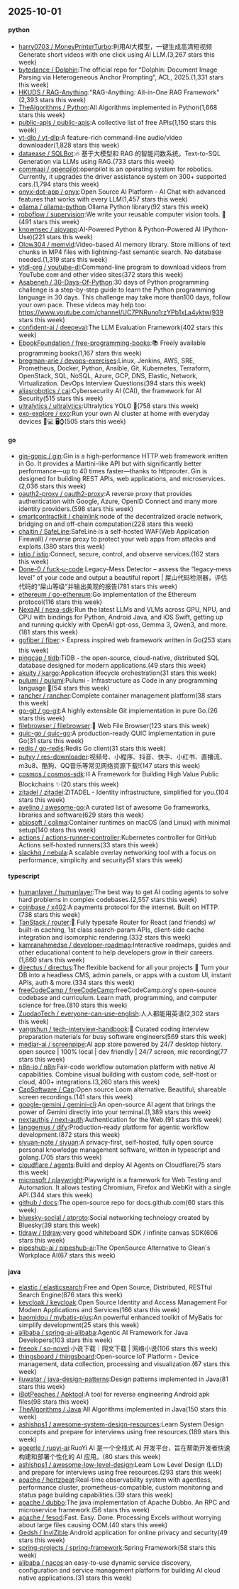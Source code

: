 ## 2025-10-01

#### python
* [harry0703 / MoneyPrinterTurbo](https://github.com/harry0703/MoneyPrinterTurbo):利用AI大模型，一键生成高清短视频 Generate short videos with one click using AI LLM.(3,267 stars this week)
* [bytedance / Dolphin](https://github.com/bytedance/Dolphin):The official repo for “Dolphin: Document Image Parsing via Heterogeneous Anchor Prompting”, ACL, 2025.(1,331 stars this week)
* [HKUDS / RAG-Anything](https://github.com/HKUDS/RAG-Anything):"RAG-Anything: All-in-One RAG Framework"(2,393 stars this week)
* [TheAlgorithms / Python](https://github.com/TheAlgorithms/Python):All Algorithms implemented in Python(1,668 stars this week)
* [public-apis / public-apis](https://github.com/public-apis/public-apis):A collective list of free APIs(1,150 stars this week)
* [yt-dlp / yt-dlp](https://github.com/yt-dlp/yt-dlp):A feature-rich command-line audio/video downloader(1,828 stars this week)
* [dataease / SQLBot](https://github.com/dataease/SQLBot):🔥 基于大模型和 RAG 的智能问数系统。Text-to-SQL Generation via LLMs using RAG.(733 stars this week)
* [commaai / openpilot](https://github.com/commaai/openpilot):openpilot is an operating system for robotics. Currently, it upgrades the driver assistance system on 300+ supported cars.(1,794 stars this week)
* [onyx-dot-app / onyx](https://github.com/onyx-dot-app/onyx):Open Source AI Platform - AI Chat with advanced features that works with every LLM(1,457 stars this week)
* [ollama / ollama-python](https://github.com/ollama/ollama-python):Ollama Python library(92 stars this week)
* [roboflow / supervision](https://github.com/roboflow/supervision):We write your reusable computer vision tools. 💜(491 stars this week)
* [knownsec / aipyapp](https://github.com/knownsec/aipyapp):AI-Powered Python & Python-Powered AI (Python-Use)(221 stars this week)
* [Olow304 / memvid](https://github.com/Olow304/memvid):Video-based AI memory library. Store millions of text chunks in MP4 files with lightning-fast semantic search. No database needed.(1,319 stars this week)
* [ytdl-org / youtube-dl](https://github.com/ytdl-org/youtube-dl):Command-line program to download videos from YouTube.com and other video sites(372 stars this week)
* [Asabeneh / 30-Days-Of-Python](https://github.com/Asabeneh/30-Days-Of-Python):30 days of Python programming challenge is a step-by-step guide to learn the Python programming language in 30 days. This challenge may take more than100 days, follow your own pace. These videos may help too: https://www.youtube.com/channel/UC7PNRuno1rzYPb1xLa4yktw(939 stars this week)
* [confident-ai / deepeval](https://github.com/confident-ai/deepeval):The LLM Evaluation Framework(402 stars this week)
* [EbookFoundation / free-programming-books](https://github.com/EbookFoundation/free-programming-books):📚 Freely available programming books(1,167 stars this week)
* [bregman-arie / devops-exercises](https://github.com/bregman-arie/devops-exercises):Linux, Jenkins, AWS, SRE, Prometheus, Docker, Python, Ansible, Git, Kubernetes, Terraform, OpenStack, SQL, NoSQL, Azure, GCP, DNS, Elastic, Network, Virtualization. DevOps Interview Questions(394 stars this week)
* [aliasrobotics / cai](https://github.com/aliasrobotics/cai):Cybersecurity AI (CAI), the framework for AI Security(515 stars this week)
* [ultralytics / ultralytics](https://github.com/ultralytics/ultralytics):Ultralytics YOLO 🚀(758 stars this week)
* [exo-explore / exo](https://github.com/exo-explore/exo):Run your own AI cluster at home with everyday devices 📱💻 🖥️⌚(505 stars this week)

#### go
* [gin-gonic / gin](https://github.com/gin-gonic/gin):Gin is a high-performance HTTP web framework written in Go. It provides a Martini-like API but with significantly better performance—up to 40 times faster—thanks to httprouter. Gin is designed for building REST APIs, web applications, and microservices.(2,036 stars this week)
* [oauth2-proxy / oauth2-proxy](https://github.com/oauth2-proxy/oauth2-proxy):A reverse proxy that provides authentication with Google, Azure, OpenID Connect and many more identity providers.(598 stars this week)
* [smartcontractkit / chainlink](https://github.com/smartcontractkit/chainlink):node of the decentralized oracle network, bridging on and off-chain computation(228 stars this week)
* [chaitin / SafeLine](https://github.com/chaitin/SafeLine):SafeLine is a self-hosted WAF(Web Application Firewall) / reverse proxy to protect your web apps from attacks and exploits.(380 stars this week)
* [istio / istio](https://github.com/istio/istio):Connect, secure, control, and observe services.(162 stars this week)
* [Done-0 / fuck-u-code](https://github.com/Done-0/fuck-u-code):Legacy-Mess Detector – assess the “legacy-mess level” of your code and output a beautiful report | 屎山代码检测器，评估代码的“屎山等级”并输出美观的报告(781 stars this week)
* [ethereum / go-ethereum](https://github.com/ethereum/go-ethereum):Go implementation of the Ethereum protocol(116 stars this week)
* [NexaAI / nexa-sdk](https://github.com/NexaAI/nexa-sdk):Run the latest LLMs and VLMs across GPU, NPU, and CPU with bindings for Python, Android Java, and iOS Swift, getting up and running quickly with OpenAI gpt-oss, Gemma 3, Qwen3, and more.(181 stars this week)
* [gofiber / fiber](https://github.com/gofiber/fiber):⚡️ Express inspired web framework written in Go(253 stars this week)
* [pingcap / tidb](https://github.com/pingcap/tidb):TiDB - the open-source, cloud-native, distributed SQL database designed for modern applications.(49 stars this week)
* [akuity / kargo](https://github.com/akuity/kargo):Application lifecycle orchestration(31 stars this week)
* [pulumi / pulumi](https://github.com/pulumi/pulumi):Pulumi - Infrastructure as Code in any programming language 🚀(54 stars this week)
* [rancher / rancher](https://github.com/rancher/rancher):Complete container management platform(38 stars this week)
* [go-git / go-git](https://github.com/go-git/go-git):A highly extensible Git implementation in pure Go.(26 stars this week)
* [filebrowser / filebrowser](https://github.com/filebrowser/filebrowser):📂 Web File Browser(123 stars this week)
* [quic-go / quic-go](https://github.com/quic-go/quic-go):A production-ready QUIC implementation in pure Go(31 stars this week)
* [redis / go-redis](https://github.com/redis/go-redis):Redis Go client(31 stars this week)
* [putyy / res-downloader](https://github.com/putyy/res-downloader):视频号、小程序、抖音、快手、小红书、直播流、m3u8、酷狗、QQ音乐等常见网络资源下载!(147 stars this week)
* [cosmos / cosmos-sdk](https://github.com/cosmos/cosmos-sdk):⛓️ A Framework for Building High Value Public Blockchains ✨(20 stars this week)
* [zitadel / zitadel](https://github.com/zitadel/zitadel):ZITADEL - Identity infrastructure, simplified for you.(104 stars this week)
* [avelino / awesome-go](https://github.com/avelino/awesome-go):A curated list of awesome Go frameworks, libraries and software(629 stars this week)
* [abiosoft / colima](https://github.com/abiosoft/colima):Container runtimes on macOS (and Linux) with minimal setup(140 stars this week)
* [actions / actions-runner-controller](https://github.com/actions/actions-runner-controller):Kubernetes controller for GitHub Actions self-hosted runners(33 stars this week)
* [slackhq / nebula](https://github.com/slackhq/nebula):A scalable overlay networking tool with a focus on performance, simplicity and security(51 stars this week)

#### typescript
* [humanlayer / humanlayer](https://github.com/humanlayer/humanlayer):The best way to get AI coding agents to solve hard problems in complex codebases.(2,557 stars this week)
* [coinbase / x402](https://github.com/coinbase/x402):A payments protocol for the internet. Built on HTTP.(738 stars this week)
* [TanStack / router](https://github.com/TanStack/router):🤖 Fully typesafe Router for React (and friends) w/ built-in caching, 1st class search-param APIs, client-side cache integration and isomorphic rendering.(332 stars this week)
* [kamranahmedse / developer-roadmap](https://github.com/kamranahmedse/developer-roadmap):Interactive roadmaps, guides and other educational content to help developers grow in their careers.(1,860 stars this week)
* [directus / directus](https://github.com/directus/directus):The flexible backend for all your projects 🐰 Turn your DB into a headless CMS, admin panels, or apps with a custom UI, instant APIs, auth & more.(334 stars this week)
* [freeCodeCamp / freeCodeCamp](https://github.com/freeCodeCamp/freeCodeCamp):freeCodeCamp.org's open-source codebase and curriculum. Learn math, programming, and computer science for free.(810 stars this week)
* [ZuodaoTech / everyone-can-use-english](https://github.com/ZuodaoTech/everyone-can-use-english):人人都能用英语(2,302 stars this week)
* [yangshun / tech-interview-handbook](https://github.com/yangshun/tech-interview-handbook):💯 Curated coding interview preparation materials for busy software engineers(569 stars this week)
* [mediar-ai / screenpipe](https://github.com/mediar-ai/screenpipe):AI app store powered by 24/7 desktop history. open source | 100% local | dev friendly | 24/7 screen, mic recording(77 stars this week)
* [n8n-io / n8n](https://github.com/n8n-io/n8n):Fair-code workflow automation platform with native AI capabilities. Combine visual building with custom code, self-host or cloud, 400+ integrations.(3,260 stars this week)
* [CapSoftware / Cap](https://github.com/CapSoftware/Cap):Open source Loom alternative. Beautiful, shareable screen recordings.(141 stars this week)
* [google-gemini / gemini-cli](https://github.com/google-gemini/gemini-cli):An open-source AI agent that brings the power of Gemini directly into your terminal.(1,389 stars this week)
* [nextauthjs / next-auth](https://github.com/nextauthjs/next-auth):Authentication for the Web.(91 stars this week)
* [langgenius / dify](https://github.com/langgenius/dify):Production-ready platform for agentic workflow development.(872 stars this week)
* [siyuan-note / siyuan](https://github.com/siyuan-note/siyuan):A privacy-first, self-hosted, fully open source personal knowledge management software, written in typescript and golang.(705 stars this week)
* [cloudflare / agents](https://github.com/cloudflare/agents):Build and deploy AI Agents on Cloudflare(75 stars this week)
* [microsoft / playwright](https://github.com/microsoft/playwright):Playwright is a framework for Web Testing and Automation. It allows testing Chromium, Firefox and WebKit with a single API.(344 stars this week)
* [github / docs](https://github.com/github/docs):The open-source repo for docs.github.com(60 stars this week)
* [bluesky-social / atproto](https://github.com/bluesky-social/atproto):Social networking technology created by Bluesky(39 stars this week)
* [tldraw / tldraw](https://github.com/tldraw/tldraw):very good whiteboard SDK / infinite canvas SDK(606 stars this week)
* [pipeshub-ai / pipeshub-ai](https://github.com/pipeshub-ai/pipeshub-ai):The OpenSource Alternative to Glean's Workplace AI(67 stars this week)

#### java
* [elastic / elasticsearch](https://github.com/elastic/elasticsearch):Free and Open Source, Distributed, RESTful Search Engine(876 stars this week)
* [keycloak / keycloak](https://github.com/keycloak/keycloak):Open Source Identity and Access Management For Modern Applications and Services(166 stars this week)
* [baomidou / mybatis-plus](https://github.com/baomidou/mybatis-plus):An powerful enhanced toolkit of MyBatis for simplify development(25 stars this week)
* [alibaba / spring-ai-alibaba](https://github.com/alibaba/spring-ai-alibaba):Agentic AI Framework for Java Developers(103 stars this week)
* [freeok / so-novel](https://github.com/freeok/so-novel):小说下载｜网文下载 | 网络小说(106 stars this week)
* [thingsboard / thingsboard](https://github.com/thingsboard/thingsboard):Open-source IoT Platform - Device management, data collection, processing and visualization.(67 stars this week)
* [iluwatar / java-design-patterns](https://github.com/iluwatar/java-design-patterns):Design patterns implemented in Java(81 stars this week)
* [iBotPeaches / Apktool](https://github.com/iBotPeaches/Apktool):A tool for reverse engineering Android apk files(98 stars this week)
* [TheAlgorithms / Java](https://github.com/TheAlgorithms/Java):All Algorithms implemented in Java(150 stars this week)
* [ashishps1 / awesome-system-design-resources](https://github.com/ashishps1/awesome-system-design-resources):Learn System Design concepts and prepare for interviews using free resources.(189 stars this week)
* [ageerle / ruoyi-ai](https://github.com/ageerle/ruoyi-ai):RuoYi AI 是一个全栈式 AI 开发平台，旨在帮助开发者快速构建和部署个性化的 AI 应用。(80 stars this week)
* [ashishps1 / awesome-low-level-design](https://github.com/ashishps1/awesome-low-level-design):Learn Low Level Design (LLD) and prepare for interviews using free resources.(293 stars this week)
* [apache / hertzbeat](https://github.com/apache/hertzbeat):Real-time observability system with agentless, performance cluster, prometheus-compatible, custom monitoring and status page building capabilities.(39 stars this week)
* [apache / dubbo](https://github.com/apache/dubbo):The java implementation of Apache Dubbo. An RPC and microservice framework.(56 stars this week)
* [apache / fesod](https://github.com/apache/fesod):Fast. Easy. Done. Processing Excels without worrying about large files causing OOM.(40 stars this week)
* [Gedsh / InviZible](https://github.com/Gedsh/InviZible):Android application for online privacy and security(49 stars this week)
* [spring-projects / spring-framework](https://github.com/spring-projects/spring-framework):Spring Framework(58 stars this week)
* [alibaba / nacos](https://github.com/alibaba/nacos):an easy-to-use dynamic service discovery, configuration and service management platform for building AI cloud native applications.(31 stars this week)
